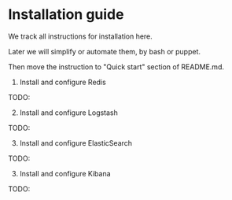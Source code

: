 Installation guide
=========

We track all instructions for installation here.

Later we will simplify or automate them, by bash or puppet. 

Then move the instruction to "Quick start" section of README.md.




1. Install and configure Redis

TODO:

2. Install and configure Logstash

TODO:

3. Install and configure ElasticSearch

TODO:

3. Install and configure Kibana

TODO:

